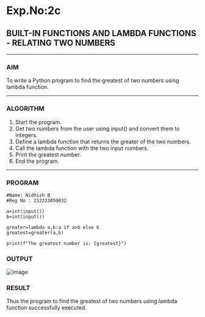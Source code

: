 # Exp.No:2c
## BUILT-IN FUNCTIONS AND LAMBDA FUNCTIONS - RELATING TWO NUMBERS

---

### AIM  

To write a Python program to find the greatest of two numbers using lambda function.

---

### ALGORITHM

 1. Start the program.
 2. Get two numbers from the user using input() and convert them to integers.
 3. Define a lambda function that returns the greater of the two numbers.
 4. Call the lambda function with the two input numbers.
 5. Print the greatest number.
 6. End the program.


---

### PROGRAM

```
#Name: Nidhish B
#Reg No : 212223050032

a=int(input())
b=int(input())

greater=lambda a,b:a if a>b else b
greatest=greater(a,b)

print(f"The greatest number is: {greatest}")
```

### OUTPUT

![image](https://github.com/user-attachments/assets/52c3f879-09ee-4c60-ad2a-40aa7f818c32)


### RESULT

Thus the program to find the greatest of two numbers using lambda function successfully executed.
